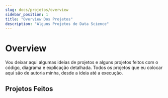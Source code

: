 ```yaml
---
slug: docs/projetos/overview
sidebar_position: 1
title: "Overview Dos Projetos"
description: "Alguns Projetos de Data Science"
---
```


# Overview

Vou deixar aqui algumas ideias de projetos e alguns projetos feitos com o código, diagrama e explicação detalhada. 
Todos os projetos que eu colocar aqui são de autoria minha, desde a ideia até a execução. 

## Projetos Feitos

